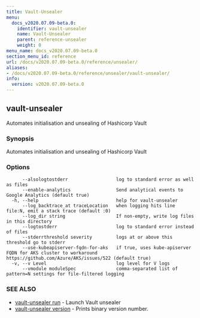 ```yaml
---
title: Vault-Unsealer
menu:
  docs_v2020.07.09-beta.0:
    identifier: vault-unsealer
    name: Vault-Unsealer
    parent: reference-unsealer
    weight: 0
menu_name: docs_v2020.07.09-beta.0
section_menu_id: reference
url: /docs/v2020.07.09-beta.0/reference/unsealer/
aliases:
- /docs/v2020.07.09-beta.0/reference/unsealer/vault-unsealer/
info:
  version: v2020.07.09-beta.0
---
```


## vault-unsealer

Automates initialisation and unsealing of Hashicorp Vault

### Synopsis

Automates initialisation and unsealing of Hashicorp Vault

### Options

```
      --alsologtostderr                  log to standard error as well as files
      --enable-analytics                 Send analytical events to Google Analytics (default true)
  -h, --help                             help for vault-unsealer
      --log_backtrace_at traceLocation   when logging hits line file:N, emit a stack trace (default :0)
      --log_dir string                   If non-empty, write log files in this directory
      --logtostderr                      log to standard error instead of files
      --stderrthreshold severity         logs at or above this threshold go to stderr
      --use-kubeapiserver-fqdn-for-aks   if true, uses kube-apiserver FQDN for AKS cluster to workaround https://github.com/Azure/AKS/issues/522 (default true)
  -v, --v Level                          log level for V logs
      --vmodule moduleSpec               comma-separated list of pattern=N settings for file-filtered logging
```

### SEE ALSO

* [vault-unsealer run](/docs/v2020.07.09-beta.0/reference/unsealer/vault-unsealer_run)	 - Launch Vault unsealer
* [vault-unsealer version](/docs/v2020.07.09-beta.0/reference/unsealer/vault-unsealer_version)	 - Prints binary version number.

